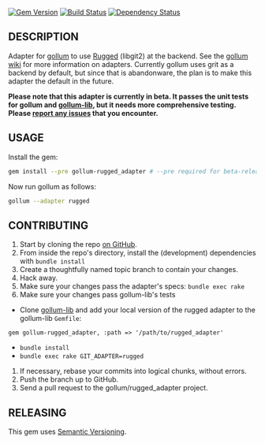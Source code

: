 [![Gem Version](https://badge.fury.io/rb/gollum-rugged_adapter.svg)](http://badge.fury.io/rb/gollum-rugged_adapter)
[![Build Status](https://travis-ci.org/gollum/rugged_adapter.svg?branch=master)](https://travis-ci.org/gollum/rugged_adapter)
[![Dependency Status](https://gemnasium.com/gollum/rugged_adapter.svg)](https://gemnasium.com/gollum/rugged_adapter)

## DESCRIPTION

Adapter for [gollum](https://github.com/gollum/gollum) to use [Rugged](https://github.com/libgit2/rugged) (libgit2) at the backend. See the [gollum wiki](https://github.com/gollum/gollum/wiki/Git-adapters) for more information on adapters. Currently gollum uses grit as a backend by default, but since that is abandonware, the plan is to make this adapter the default in the future.

**Please note that this adapter is currently in beta. It passes the unit tests for gollum and [gollum-lib](https://github.com/gollum/gollum-lib), but it needs more comprehensive testing. Please [report any issues](https://github.com/gollum/rugged_adapter/issues) that you encounter.**

## USAGE

Install the gem:

```bash
gem install --pre gollum-rugged_adapter # --pre required for beta-releases`
```

Now run gollum as follows:

```bash
gollum --adapter rugged
```

## CONTRIBUTING

1. Start by cloning the repo [on GitHub](http://github.com/gollum/rugged_adapter).
2. From inside the repo's directory, install the (development) dependencies with `bundle install`
3. Create a thoughtfully named topic branch to contain your changes.
4. Hack away.
5. Make sure your changes pass the adapter's specs: `bundle exec rake`
6. Make sure your changes pass gollum-lib's tests
  * Clone [gollum-lib](https://github.com/gollum/gollum-lib) and add your local version of the rugged adapter to the gollum-lib `Gemfile`:
  
  `gem gollum-rugged_adapter, :path => '/path/to/rugged_adapter'`
  * `bundle install`
  * `bundle exec rake GIT_ADAPTER=rugged`
1. If necessary, rebase your commits into logical chunks, without errors.
1. Push the branch up to GitHub.
1. Send a pull request to the gollum/rugged_adapter project.

## RELEASING

This gem uses [Semantic Versioning](http://semver.org/).
